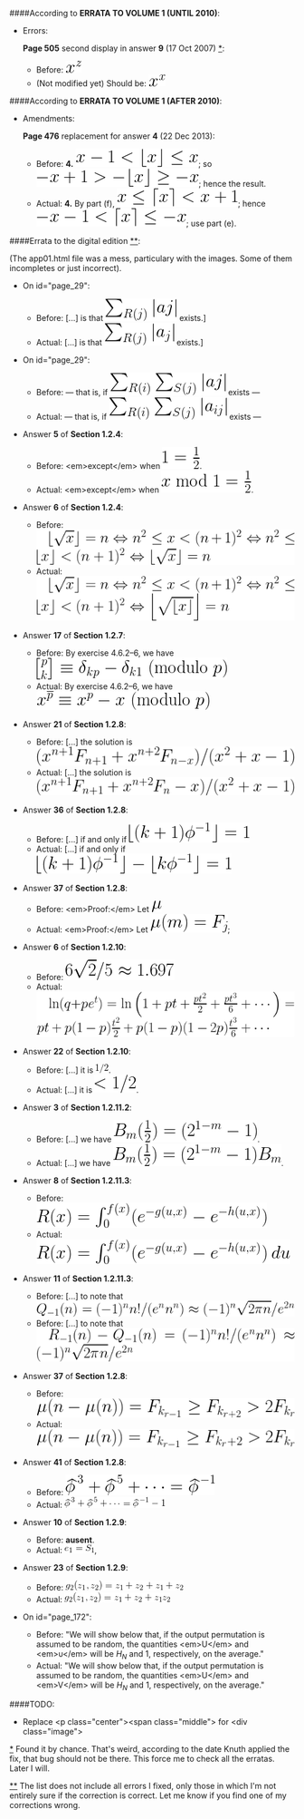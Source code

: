 ####According to **ERRATA TO VOLUME 1 (UNTIL 2010)**:

  - Errors:

    <a id="err1"></a>**Page 505** second display in answer **9** (17 Oct 2007) [*](#note1):

    - Before: ![Alt text](./imgs/1.gif)
    - (Not modified yet) Should be: ![Alt text](./imgs/2.gif)

####According to **ERRATA TO VOLUME 1 (AFTER 2010)**:

  - Amendments:

    **Page 476** replacement for answer **4** (22 Dec 2013):

    - Before: **4.** ![Alt text](./imgs/3.gif); so ![Alt text](./imgs/4.gif); hence the result.
    - Actual: **4.** By part (f), ![Alt text](./imgs/5.gif); hence ![Alt text](./imgs/6.gif); use part (e).

####<a id="title"></a>Errata to the digital edition [**](#note2):

(The app01.html file was a mess, particulary with the images. Some of them incompletes or just incorrect).

  - On id="page\_29":

    - Before: \[...\] is that ![Alt text](./imgs/7.gif) exists.\]
    - Actual: \[...\] is that ![Alt text](./imgs/8.gif) exists.\]

  - On id="page\_29":

    - Before: — that is, if ![Alt text](./imgs/9.gif) exists —
    - Actual: — that is, if ![Alt text](./imgs/10.gif) exists —

  - Answer **5** of **Section 1.2.4**:

    - Before: &lt;em&gt;except&lt;/em&gt; when ![Alt text](./imgs/11.gif).
    - Actual: &lt;em&gt;except&lt;/em&gt; when ![Alt text](./imgs/12.gif).

  - Answer **6** of **Section 1.2.4**:

    - Before: ![Alt text](./imgs/13.gif)
    - Actual: ![Alt text](./imgs/14.gif)

  - Answer **17** of **Section 1.2.7**:

    - Before: By exercise 4.6.2–6, we have ![Alt text](./imgs/15.gif)
    - Actual: By exercise 4.6.2–6, we have ![Alt text](./imgs/16.gif)

  - Answer **21** of **Section 1.2.8**:

    - Before: \[...\] the solution is ![Alt text](./imgs/17.gif)
    - Actual: \[...\] the solution is ![Alt text](./imgs/18.gif)

  - Answer **36** of **Section 1.2.8**:

    - Before: \[...\] if and only if ![Alt text](./imgs/19.gif)
    - Actual: \[...\] if and only if ![Alt text](./imgs/20.gif)

  - Answer **37** of **Section 1.2.8**:

    - Before: &lt;em&gt;Proof:&lt;/em&gt; Let ![Alt text](./imgs/21.gif)
    - Actual: &lt;em&gt;Proof:&lt;/em&gt; Let ![Alt text](./imgs/22.gif);

  - Answer **6** of **Section 1.2.10**:

    - Before: ![Alt text](./imgs/23.gif)
    - Actual: ![Alt text](./imgs/24.gif)

  - Answer **22** of **Section 1.2.10**:

    - Before: \[...\] it is ![Alt text](./imgs/25.gif).
    - Actual: \[...\] it is ![Alt text](./imgs/26.gif).

  - Answer **3** of **Section 1.2.11.2**:

    - Before: \[...\] we have ![Alt text](./imgs/27.gif).
    - Actual: \[...\] we have ![Alt text](./imgs/28.gif).

  - Answer **8** of **Section 1.2.11.3**:

    - Before: ![Alt text](./imgs/29.gif)
    - Actual: ![Alt text](./imgs/30.gif)

  - Answer **11** of **Section 1.2.11.3**:

    - Before: \[...\] to note that ![Alt text](./imgs/31.gif)
    - Before: \[...\] to note that ![Alt text](./imgs/32.gif)

  - Answer **37** of **Section 1.2.8**:

    - Before: ![Alt text](./imgs/33.gif)
    - Actual: ![Alt text](./imgs/34.gif)

  - Answer **41** of **Section 1.2.8**:

    - Before: ![Alt text](./imgs/35.gif)
    - Actual: ![Alt text](./imgs/36.gif)

  - Answer **10** of **Section 1.2.9**:

    - Before: **ausent**.
    - Actual: ![Alt text](./imgs/37.gif),

  - Answer **23** of **Section 1.2.9**:

    - Before: ![Alt text](./imgs/38.gif)
    - Actual: ![Alt text](./imgs/39.gif)

  - On id="page\_172":

    - Before: "We will show below that, if the output permutation is assumed to be random, the quantities &lt;em&gt;U&lt;/em&gt; and &lt;em&gt;υ&lt;/em&gt; will be $H_{N}$ and 1, respectively, on the average."
    - Actual: "We will show below that, if the output permutation is assumed to be random, the quantities &lt;em&gt;U&lt;/em&gt; and &lt;em&gt;V&lt;/em&gt; will be $H_{N}$ and 1, respectively, on the average."

####TODO:

  - Replace &lt;p class="center"&gt;&lt;span class="middle"&gt; for &lt;div class="image"&gt;


<a id="note1"></a>[*](#err1) Found it by chance. That's weird, according to the date Knuth applied the fix, that bug should not be there.
This force me to check all the erratas. Later I will.

<a id="note2"></a>[**](#title) The list does not include all errors I fixed, only those in which I'm not entirely sure if the correction is correct. Let me know if you find one of my corrections wrong.
